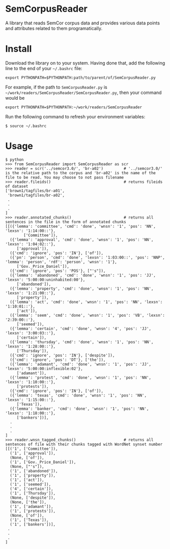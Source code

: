 SemCorpusReader
=====
A library that reads SemCor corpus data and provides various data points and attributes related to them programatically.

Install
=====
Download the library on to your system.
Having done that, add the following line to the end of your ```~/.bashrc``` file:
```
export PYTHONPATH=$PYTHONPATH:path/to/parent/of/SemCorpusReader.py
```
For example, if the path to ```SemCorpusReader.py``` is ```~/work/readers/SemCorpusReader/SemCorpusReader.py```, then your command would be
```
export PYTHONPATH=$PYTHONPATH:~/work/readers/SemCorpusReader
```
Run the following command to refresh your environment variables:
```
$ source ~/.bashrc
```

Usage
=====
```
$ python
>>> from SemCorpusReader import SemCorpusReader as scr
>>> reader = scr('../semcor3.0/', 'br-a02')         # '../semcor3.0/' is the relative path to the corpus and 'br-a02' is the name of the file to be read. You may choose to not pass filename
>>> reader.fileids()                                # returns fileids of dataset
['brown1/tagfiles/br-a01',
 'brown1/tagfiles/br-a02',
 .
 .
 .
]
>>> reader.annotated_chunks()                       # returns all sentences in the file in the form of annotated chunks
[[({'lemma': 'committee', 'cmd': 'done', 'wnsn': '1', 'pos': 'NN', 'lexsn': '1:14:00::'},
        ['Committee']),
  ({'lemma': 'approval', 'cmd': 'done', 'wnsn': '1', 'pos': 'NN', 'lexsn': '1:04:02::'},
     ['approval']),
  ({'cmd': 'ignore', 'pos': 'IN'}, ['of']),
  ({'pn': 'person', 'cmd': 'done', 'lexsn': '1:03:00::', 'pos': 'NNP', 'lemma': 'person', 'rdf': 'person', 'wnsn': '1'},
     ['Gov._Price_Daniel']),
  ({'cmd': 'ignore', 'pos': 'POS'}, ["'s"]),
  ({'lemma': 'abandoned', 'cmd': 'done', 'wnsn': '1', 'pos': 'JJ', 'lexsn': '5:00:00:uninhabited:00'},
     ['abandoned']),
  ({'lemma': 'property', 'cmd': 'done', 'wnsn': '1', 'pos': 'NN', 'lexsn': '1:21:00::'},
     ['property']),
  ({'lemma': 'act', 'cmd': 'done', 'wnsn': '1', 'pos': 'NN', 'lexsn': '1:10:01::'},
     ['act']),
  ({'lemma': 'seem', 'cmd': 'done', 'wnsn': '1', 'pos': 'VB', 'lexsn': '2:39:00::'},
     ['seemed']),
  ({'lemma': 'certain', 'cmd': 'done', 'wnsn': '4', 'pos': 'JJ', 'lexsn': '3:00:03::'},
     ['certain']),
  ({'lemma': 'thursday', 'cmd': 'done', 'wnsn': '1', 'pos': 'NN', 'lexsn': '1:28:00::'},
     ['Thursday']),
  ({'cmd': 'ignore', 'pos': 'IN'}, ['despite']),
  ({'cmd': 'ignore', 'pos': 'DT'}, ['the']),
  ({'lemma': 'adamant', 'cmd': 'done', 'wnsn': '1', 'pos': 'JJ', 'lexsn': '5:00:00:inflexible:02'},
     ['adamant']),
  ({'lemma': 'protest', 'cmd': 'done', 'wnsn': '1', 'pos': 'NN', 'lexsn': '1:10:00::'},
     ['protests']),
  ({'cmd': 'ignore', 'pos': 'IN'}, ['of']),
  ({'lemma': 'texas', 'cmd': 'done', 'wnsn': '1', 'pos': 'NN', 'lexsn': '1:15:00::'},
     ['Texas']),
  ({'lemma': 'banker', 'cmd': 'done', 'wnsn': '1', 'pos': 'NN', 'lexsn': '1:18:00::'},
     ['bankers'])],
  .
  .
  .
]
>>> reader.wnsn_tagged_chunks()                     # returns all sentences of file with their chunks tagged with WordNet synset number
[[('1', ['Committee']),
  ('1', ['approval']),
  (None, ['of']),
  ('1', ['Gov._Price_Daniel']),
  (None, ["'s"]),
  ('1', ['abandoned']),
  ('1', ['property']),
  ('1', ['act']),
  ('1', ['seemed']),
  ('4', ['certain']),
  ('1', ['Thursday']),
  (None, ['despite']),
  (None, ['the']),
  ('1', ['adamant']),
  ('1', ['protests']),
  (None, ['of']),
  ('1', ['Texas']),
  ('1', ['bankers'])],
 .
 .
 .
]
```
